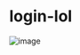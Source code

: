 # login-lol
![image](https://user-images.githubusercontent.com/61652185/193472165-a8367d57-03db-418d-84a1-6b7ad94d3ce8.png)
